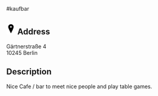 #kaufbar

![](../../Images/address.png) Address
-------------------------------------
Gärtnerstraße 4  
10245 Berlin

Description
-----------
Nice Cafe / bar to meet nice people and play table games.